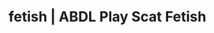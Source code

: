 ---
categories:
- Shibari
- Slow Burn
- Alt Romance
- Spiritual Kink
- Interactive NSFW
image: /assets/images/1747713862846.webp
layout: post
schema:
  description: Premium adult content featuring ABDL Play, Scat Fetish. High-quality
    visuals with erotic themes.
  keywords:
  - E-Girl Erotica
  - Body Positivity
  - Shibari
  - ABDL Play
  - Scat Fetish
  - Digital Dominance
  - Nerdy Seduction
  name: 1747713862846 | ABDL Play Scat Fetish
  type: VisualArtwork
seo:
  description: Featured content with sensual ABDL Play, Scat Fetish. HD images available.
  keywords: ABDL Play, Scat Fetish
  og_image: /assets/images/1747713862846.webp
  schema_type: VisualArtwork
tags:
- '#fetish'
- ABDL Play
- Scat Fetish
title: fetish | ABDL Play Scat Fetish
---